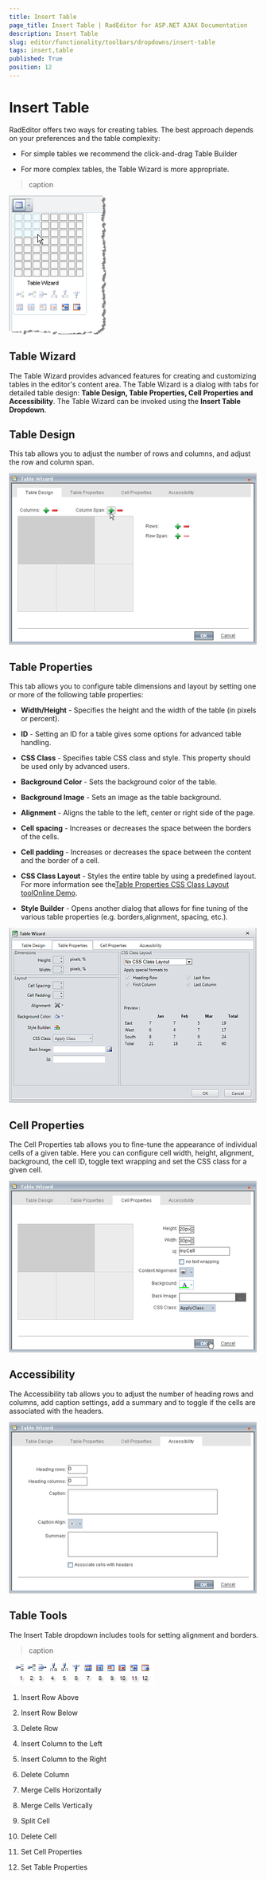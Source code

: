 ```yaml
---
title: Insert Table
page_title: Insert Table | RadEditor for ASP.NET AJAX Documentation
description: Insert Table
slug: editor/functionality/toolbars/dropdowns/insert-table
tags: insert,table
published: True
position: 12
---
```


# Insert Table



RadEditor offers two ways for creating tables. The best approach depends on your preferences and the table complexity:

* For simple tables we recommend the click-and-drag Table Builder 

* For more complex tables, the Table Wizard is more appropriate.
>caption 

![](images/editor-dropdowns017.png)

## Table Wizard

The Table Wizard provides advanced features for creating and customizing tables in the editor's content area. The Table Wizard is a dialog with tabs for detailed table design: **Table Design, Table Properties, Cell Properties and Accessibility**. The Table Wizard can be invoked using the **Insert Table Dropdown**.

## Table Design

This tab allows you to adjust the number of rows and columns, and adjust the row and column span.

![](images/editor-dropdowns019.png)

## Table Properties

This tab allows you to configure table dimensions and layout by setting one or more of the following table properties:

* **Width/Height** - Specifies the height and the width of the table (in pixels or percent).

* **ID** - Setting an ID for a table gives some options for advanced table handling.

* **CSS Class** - Specifies table CSS class and style. This property should be used only by advanced users.

* **Background Color** - Sets the background color of the table.

* **Background Image** - Sets an image as the table background.

* **Alignment** - Aligns the table to the left, center or right side of the page.

* **Cell spacing** - Increases or decreases the space between the borders of the cells.

* **Cell padding** - Increases or decreases the space between the content and the border of a cell.

* **CSS Class Layout** - Styles the entire table by using a predefined layout. For more information see the[Table Properties CSS Class Layout toolOnline Demo](http://demos.telerik.com/aspnet-ajax/editor/examples/tablelayoutcssfile/defaultcs.aspx).

* **Style Builder** - Opens another dialog that allows for fine tuning of the various table properties (e.g. borders,alignment, spacing, etc.).

![](images/editor-dropdowns020.png)

## Cell Properties

The Cell Properties tab allows you to fine-tune the appearance of individual cells of a given table. Here you can configure cell width, height, alignment, background, the cell ID, toggle text wrapping and set the CSS class for a given cell.

![](images/editor-dropdowns021.png)

## Accessibility

The Accessibility tab allows you to adjust the number of heading rows and columns, add caption settings, add a summary and to toggle if the cells are associated with the headers.

![](images/editor-dropdowns022.png)

## Table Tools

The Insert Table dropdown includes tools for setting alignment and borders.
>caption 

![](images/editor-dropdowns018.png)

1. Insert Row Above

1. Insert Row Below

1. Delete Row

1. Insert Column to the Left

1. Insert Column to the Right

1. Delete Column

1. Merge Cells Horizontally

1. Merge Cells Vertically

1. Split Cell

1. Delete Cell

1. Set Cell Properties

1. Set Table Properties
